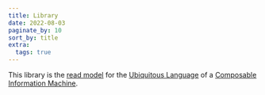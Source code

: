 ```yaml
---
title: Library
date: 2022-08-03
paginate_by: 10
sort_by: title
extra:
  tags: true
---
```

This library is the [read model](/library/read-model) for the [Ubiquitous Language](/library/ubiquitous-language) of a [Composable Information Machine](/library/cim).

